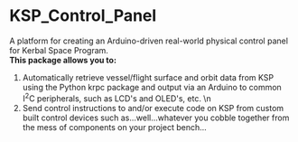 # KSP_Control_Panel
A platform for creating an Arduino-driven real-world physical control panel for Kerbal Space Program.  
**This package allows you to:**  
1. Automatically retrieve vessel/flight surface and orbit data from KSP using the Python krpc package and output via an Arduino to common I<sup>2</sup>C peripherals, such as LCD's and OLED's, etc. \n 
2. Send control instructions to and/or execute code on KSP from custom built control devices such as...well...whatever you cobble together from the mess of components on your project bench...   
